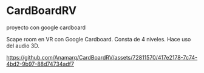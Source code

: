 # CardBoardRV
proyecto con google cardboard

Scape room en VR con Google Cardboard. Consta de 4 niveles. Hace uso del audio 3D.


https://github.com/Anamarq/CardBoardRV/assets/72811570/417e2178-7c74-4bd2-9b97-88d74734adf7

